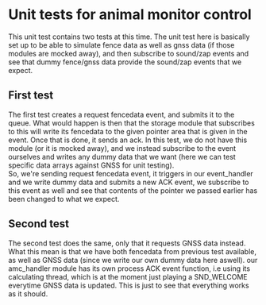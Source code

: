 # Unit tests for animal monitor control
This unit test contains two tests at this time. The unit test here is basically set up to be able to simulate fence data as well as gnss data (if those modules are mocked away), and then subscribe to sound/zap events and see that dummy fence/gnss data provide the sound/zap events that we expect.

## First test
The first test creates a request fencedata event, and submits it to the queue. What would happen is then that the storage module that subscribes to this will write its fencedata to the given pointer area that is given in the event. Once that is done, it sends an ack. In this test, we do not have this module (or it is mocked away), and we instead subscribe to the event ourselves and writes any dummy data that we want (here we can test specific data arrays against GNSS for unit testing). \
So, we're sending request fencedata event, it triggers in our event_handler and we write dummy data and submits a new ACK event, we subscribe to this event as well and see that contents of the pointer we passed earlier has been changed to what we expect.

## Second test
The second test does the same, only that it requests GNSS data instead. What this mean is that we have both fencedata from previous test available, as well as GNSS data (since we write our own dummy data here aswell). our amc_handler module has its own process ACK event function, i.e using its calculating thread, which is at the moment just playing a SND_WELCOME everytime GNSS data is updated. This is just to see that everything works as it should.